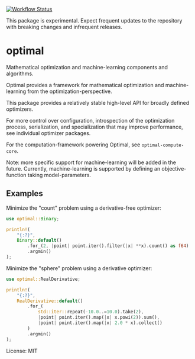 [![Workflow Status](https://github.com/justinlovinger/optimal-rs/workflows/build/badge.svg)](https://github.com/justinlovinger/optimal-rs/actions?query=workflow%3A%22build%22)

This package is experimental.
Expect frequent updates to the repository
with breaking changes
and infrequent releases.

# optimal

Mathematical optimization and machine-learning components and algorithms.

Optimal provides a framework
for mathematical optimization
and machine-learning
from the optimization-perspective.

This package provides a relatively stable high-level API
for broadly defined optimizers.

For more control over configuration,
introspection of the optimization process,
serialization,
and specialization that may improve performance,
see individual optimizer packages.

For the computation-framework powering Optimal,
see `optimal-compute-core`.

Note: more specific support for machine-learning will be added in the future.
Currently,
machine-learning is supported
by defining an objective-function
taking model-parameters.

## Examples

Minimize the "count" problem
using a derivative-free optimizer:

```rust
use optimal::Binary;

println!(
    "{:?}",
    Binary::default()
        .for_(2, |point| point.iter().filter(|x| **x).count() as f64)
        .argmin()
);
```

Minimize the "sphere" problem
using a derivative optimizer:

```rust
use optimal::RealDerivative;

println!(
    "{:?}",
    RealDerivative::default()
        .for_(
            std::iter::repeat(-10.0..=10.0).take(2),
            |point| point.iter().map(|x| x.powi(2)).sum(),
            |point| point.iter().map(|x| 2.0 * x).collect()
        )
        .argmin()
);
```

License: MIT
